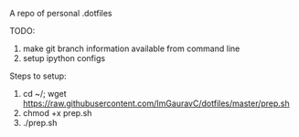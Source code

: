 A repo of personal .dotfiles

TODO:
  1. make git branch information available from command line
  2. setup ipython configs


Steps to setup:
  1. cd ~/; wget https://raw.githubusercontent.com/ImGauravC/dotfiles/master/prep.sh
  2. chmod +x prep.sh
  3. ./prep.sh

